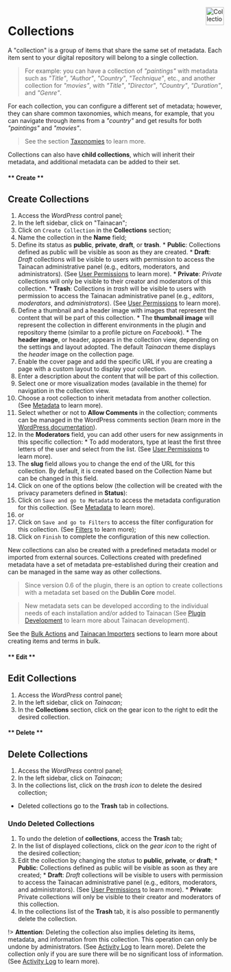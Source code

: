 

<div style="float: right; margin-left: 1rem;">
	<img 
		alt="Collections Icon" 
		src="_assets/images/icon_collections.png"
		width="42"
		height="42">
</div>

# Collections

A "collection" is a group of items that share the same set of metadata. Each item sent to your digital repository will belong to a single collection.

> For example: you can have a collection of *"paintings"* with metadata such as *"Title"*, *"Author"*, *"Country"*, *"Technique"*, etc., and another collection for *"movies"*, with *"Title"*, *"Director"*, *"Country"*, *"Duration"*, and *"Genre"*.

For each collection, you can configure a different set of metadata; however, they can share common taxonomies, which means, for example, that you can navigate through items from a *"country"* and get results for both *"paintings"* and *"movies"*.

> See the section [Taxonomies](#taxonomias) to learn more.

Collections can also have **child collections**, which will inherit their metadata, and additional metadata can be added to their set.

<!-- tabs:start -->

#### ** Create **

## Create Collections
1. Access the *WordPress* control panel;
2. In the left sidebar, click on "Tainacan";
3. Click on `Create Collection` in the **Collections** section;  
  1. Name the collection in the **Name** field;
  2. Define its status as **public**, **private**, **draft**, or **trash**. 
    * **Public**: Collections defined as public will be visible as soon as they are created. 
    * **Draft**: *Draft* collections will be visible to users with permission to access the Tainacan administrative panel (e.g., editors, moderators, and administrators). (See [User Permissions](users) to learn more). 
    * **Private**: *Private* collections will only be visible to their creator and moderators of this collection. 
    * **Trash**: Collections in *trash* will be visible to users with permission to access the Tainacan administrative panel (e.g., *editors*, *moderators*, and *administrators*). (See [User Permissions](users) to learn more). 
  3. Define a thumbnail and a header image with images that represent the content that will be part of this collection. 
    * The **thumbnail image** will represent the collection in different environments in the plugin and repository theme (similar to a profile picture on *Facebook*).
    * The **header image**, or header, appears in the collection view, depending on the settings and layout adopted. The default *Tainacan* theme displays the *header* image on the collection page.  
  4. Enable the cover page and add the specific URL if you are creating a page with a custom layout to display your collection.
4. Enter a description about the content that will be part of this collection.
  5. Select one or more visualization modes (available in the theme) for navigation in the collection view. 
  6. Choose a root collection to inherit metadata from another collection. (See [Metadata](metadata) to learn more). 
  7. Select whether or not to **Allow Comments** in the collection; comments can be managed in the WordPress comments section (learn more in the [WordPress documentation](https://codex.wordpress.org/pt-br:Painel_Coment%C3%A1rios)). 
  8. In the **Moderators** field, you can add other users for new assignments in this specific collection:
    * To add moderators, type at least the first three letters of the user and select from the list. (See [User Permissions](users) to learn more).  
  9. The **slug** field allows you to change the end of the URL for this collection. By default, it is created based on the Collection Name but can be changed in this field. 
5. Click on one of the options below (the collection will be created with the privacy parameters defined in **Status**):
  10. Click on `Save and go to Metadata` to access the metadata configuration for this collection. (See [Metadata](metadata) to learn more). 
  11. or
  12. Click on `Save and go to Filters` to access the filter configuration for this collection. (See [Filters](filters) to learn more); 
  13. Click on `Finish` to complete the configuration of this new collection.

New collections can also be created with a predefined metadata model or imported from external sources.
Collections created with predefined metadata have a set of metadata pre-established during their creation and can be managed in the same way as other collections. 
> Since version 0.6 of the plugin, there is an option to create collections with a metadata set based on the **Dublin Core** model.

> New metadata sets can be developed according to the individual needs of each installation and/or added to Tainacan (See [Plugin Development](dev/) to learn more about Tainacan development).

See the [Bulk Actions](bulk-actions) and [Tainacan Importers](importers) sections to learn more about creating items and terms in bulk.

#### ** Edit **
## Edit Collections
1. Access the *WordPress* control panel;
2. In the left sidebar, click on *Tainacan*;
3. In the **Collections** section, click on the gear icon to the right to edit the desired collection.

#### ** Delete **
## Delete Collections
1. Access the *WordPress* control panel;
2. In the left sidebar, click on *Tainacan*;
3. In the collections list, click on the *trash icon* to delete the desired collection;
  * Deleted collections go to the **Trash** tab in collections.

### Undo Deleted Collections
1. To undo the deletion of **collections**, access the **Trash** tab;
2. In the list of displayed collections, click on the *gear icon* to the right of the desired collection;
  1. Edit the collection by changing the *status* to **public**, **private**, or **draft**; 
    * **Public**: Collections defined as public will be visible as soon as they are created; 
    * **Draft**: *Draft* collections will be visible to users with permission to access the Tainacan administrative panel (e.g., editors, moderators, and administrators). (See [User Permissions](users) to learn more). 
    * **Private**: Private collections will only be visible to their creator and moderators of this collection. 
3. In the collections list of the **Trash** tab, it is also possible to permanently delete the collection. 

!> **Attention**: Deleting the collection also implies deleting its items, metadata, and information from this collection. This operation can only be undone by administrators. (See [Activity Log](activities) to learn more). Delete the collection only if you are sure there will be no significant loss of information. (See [Activity Log](activities) to learn more).

<!-- tabs:end -->